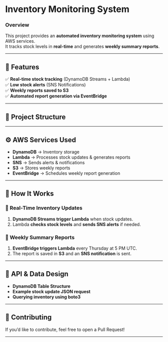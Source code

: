 # Inventory Monitoring System 

### **Overview**
This project provides an **automated inventory monitoring system** using AWS services.  
It tracks stock levels in **real-time** and generates **weekly summary reports**.

---

## **📌 Features**
✅ **Real-time stock tracking** (DynamoDB Streams + Lambda)  
✅ **Low stock alerts** (SNS Notifications)  
✅ **Weekly reports saved to S3**  
✅ **Automated report generation via EventBridge**  

---

## **📁 Project Structure**



---

## **⚙️ AWS Services Used**
- **DynamoDB** → Inventory storage
- **Lambda** → Processes stock updates & generates reports
- **SNS** → Sends alerts & notifications
- **S3** → Stores weekly reports
- **EventBridge** → Schedules weekly report generation

---

## **🚀 How It Works**
### **🔹 Real-Time Inventory Updates**
1. **DynamoDB Streams trigger Lambda** when stock updates.
2. Lambda **checks stock levels** and **sends SNS alerts** if needed.

### **🔹 Weekly Summary Reports**
1. **EventBridge triggers Lambda** every Thursday at 5 PM UTC.
2. The report is saved in **S3** and an **SNS notification** is sent.

---

## **📜 API & Data Design**
- **DynamoDB Table Structure**
- **Example stock update JSON request**
- **Querying inventory using boto3**

---

## **📝 Contributing**
If you’d like to contribute, feel free to open a Pull Request!  

---




